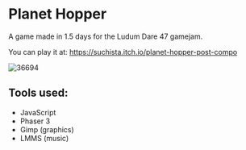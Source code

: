 # Planet Hopper
A game made in 1.5 days for the Ludum Dare 47 gamejam.

You can play it at:
https://suchista.itch.io/planet-hopper-post-compo

![36694](https://user-images.githubusercontent.com/75221970/111366054-5471f100-8693-11eb-999f-140c4b6c74c1.gif)


## Tools used:
- JavaScript
- Phaser 3
- Gimp (graphics)
- LMMS (music)
